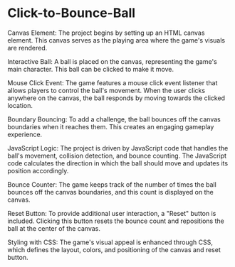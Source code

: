 # Click-to-Bounce-Ball
Canvas Element: The project begins by setting up an HTML canvas element. This canvas serves as the playing area where the game's visuals are rendered.

Interactive Ball: A ball is placed on the canvas, representing the game's main character. This ball can be clicked to make it move.

Mouse Click Event: The game features a mouse click event listener that allows players to control the ball's movement. When the user clicks anywhere on the canvas, the ball responds by moving towards the clicked location.

Boundary Bouncing: To add a challenge, the ball bounces off the canvas boundaries when it reaches them. This creates an engaging gameplay experience.

JavaScript Logic: The project is driven by JavaScript code that handles the ball's movement, collision detection, and bounce counting. The JavaScript code calculates the direction in which the ball should move and updates its position accordingly.

Bounce Counter: The game keeps track of the number of times the ball bounces off the canvas boundaries, and this count is displayed on the canvas.

Reset Button: To provide additional user interaction, a "Reset" button is included. Clicking this button resets the bounce count and repositions the ball at the center of the canvas.

Styling with CSS: The game's visual appeal is enhanced through CSS, which defines the layout, colors, and positioning of the canvas and reset button.
